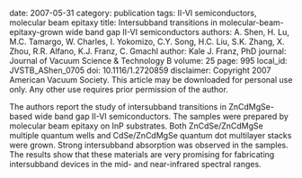 date: 2007-05-31
category: publication
tags: II-VI semiconductors, molecular beam epitaxy
title: Intersubband transitions in molecular-beam-epitaxy-grown wide band gap II-VI semiconductors
authors: A. Shen, H. Lu, M.C. Tamargo, W. Charles, I. Yokomizo, C.Y. Song, H.C. Liu, S.K. Zhang, X. Zhou, R.R. Alfano, K.J. Franz, C. Gmachl
author: Kale J. Franz, PhD
journal: Journal of Vacuum Science & Technology B
volume: 25
page: 995
local_id: JVSTB_AShen_0705
doi: 10.1116/1.2720859
disclaimer: Copyright 2007 American Vacuum Society. This article may be downloaded for personal use only. Any other use requires prior permission of the author.

The authors report the study of intersubband transitions in ZnCdMgSe-based wide
band gap II-VI semiconductors. The samples were prepared by molecular beam
epitaxy on InP substrates. Both ZnCdSe/ZnCdMgSe multiple quantum wells and
CdSe/ZnCdMgSe quantum dot multilayer stacks were grown. Strong intersubband
absorption was observed in the samples. The results show that these materials
are very promising for fabricating intersubband devices in the mid- and
near-infrared spectral ranges.
